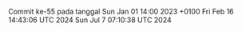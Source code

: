Commit ke-55 pada tanggal Sun Jan 01 14:00 2023 +0100
Fri Feb 16 14:43:06 UTC 2024
Sun Jul  7 07:10:38 UTC 2024

